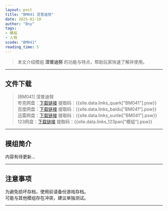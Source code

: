 ```yaml
---
layout: post
title: "BM041 涅普迪努"
date: 2025-01-10
author: "Bny"
tags: 
- 模组
- 人物
scode: "BM041"
reading_time: 5
---
```


> 本文介绍模组 **涅普迪努** 的功能与特点，帮助玩家快速了解并使用。

---

## 文件下载

> [BM041] 涅普迪努  
夸克网盘：[下载链接]({{site.data.links_quark["BM041"].url}}) 提取码：{{site.data.links_quark["BM041"].psw}}  
百度网盘：[下载链接]({{site.data.links_baidu["BM041"].url}}) 提取码：{{site.data.links_baidu["BM041"].psw}}  
迅雷网盘：[下载链接]({{site.data.links_xunlei["BM041"].url}}) 提取码：{{site.data.links_xunlei["BM041"].psw}}  
123网盘：[下载链接]({{site.data.links_123pan["模组"].url}}) 提取码：{{site.data.links_123pan["模组"].psw}}  

---

## 模组简介

>  
内容有待更新...  

---

## 注意事项

>  
为避免损坏存档，使用前请备份游戏存档。  
可能与其他模组存在冲突，建议单独测试。  

---

